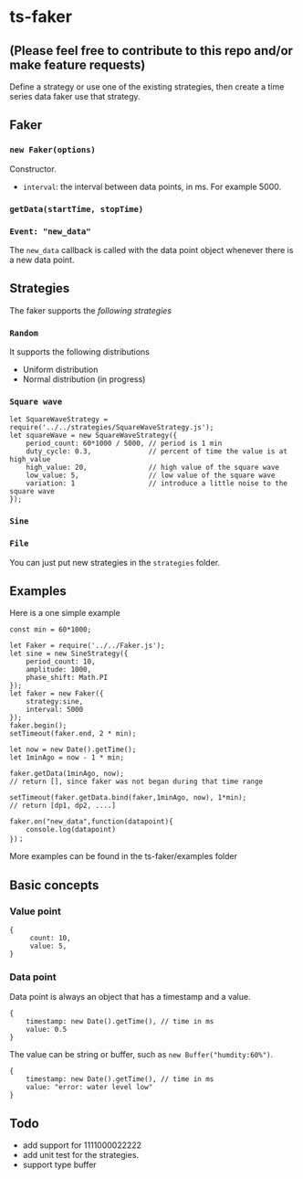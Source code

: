 # ts-faker

## (Please feel free to contribute to this repo and/or make feature requests)

Define a strategy or use one of the existing strategies, then create a time series data faker 
use that strategy. 


## Faker
### `new Faker(options)`
Constructor. 
* `interval`: the interval between data points, in ms. For example 5000.

### `getData(startTime, stopTime)`

### `Event: "new_data"`
The `new_data` callback is called with the data point object whenever there is a 
new data point. 

## Strategies
The faker supports the *following strategies*

### `Random`
It supports the following distributions
  * Uniform distribution 
  * Normal distribution (in progress)

### `Square wave`

```
let SquareWaveStrategy = require('../../strategies/SquareWaveStrategy.js');
let squareWave = new SquareWaveStrategy({
    period_count: 60*1000 / 5000, // period is 1 min
    duty_cycle: 0.3,              // percent of time the value is at high_value
    high_value: 20,               // high value of the square wave
    low_value: 5,                 // low value of the square wave
    variation: 1                  // introduce a little noise to the square wave
});
```

### `Sine`



### `File`

You can just put new strategies in the `strategies` folder. 


## Examples

Here is a one simple example
```
const min = 60*1000;

let Faker = require('../../Faker.js');
let sine = new SineStrategy({
    period_count: 10,
    amplitude: 1000,
    phase_shift: Math.PI
});
let faker = new Faker({
    strategy:sine,
    interval: 5000
});
faker.begin();
setTimeout(faker.end, 2 * min);

let now = new Date().getTime();
let 1minAgo = now - 1 * min;

faker.getData(1minAgo, now); 
// return [], since faker was not began during that time range

setTimeout(faker.getData.bind(faker,1minAgo, now), 1*min);
// return [dp1, dp2, ....] 

faker.on("new_data",function(datapoint){
    console.log(datapoint)
})；

```

More examples can be found in the ts-faker/examples folder

## Basic concepts

### Value point 
```
{ 
     count: 10,
     value: 5,
}
``` 
### Data point 
Data point is always an object that has a timestamp and a value.
```
{
    timestamp: new Date().getTime(), // time in ms 
    value: 0.5
}
```

The value can be string or buffer, such as `new Buffer("humdity:60%")`. 
```
{
    timestamp: new Date().getTime(), // time in ms
    value: "error: water level low"
}
```

## Todo 
* add support for 1111000022222
* add unit test for the strategies.
* support type buffer
